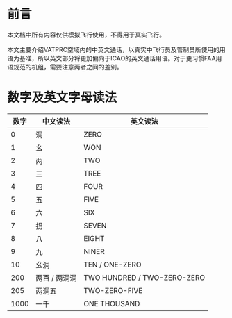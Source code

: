 # 前言

本文档中所有内容仅供模拟飞行使用，不得用于真实飞行。

本文主要介绍VATPRC空域内的中英文通话，以真实中飞行员及管制员所使用的用语为基准，所以英文部分将更加偏向于ICAO的英文通话用语。对于更习惯FAA用语规范的机组，需要注意两者之间的差别。

# 数字及英文字母读法

| 数字 | 中文读法 | 英文读法 |
| --- | --- | --- |
| 0 | 洞 | ZERO |
| 1 | 幺 | WON |
| 2 | 两 | TWO |
| 3 | 三 | TREE |
| 4 | 四 | FOUR |
| 5 | 五 | FIVE |
| 6 | 六 | SIX |
| 7 | 拐 | SEVEN |
| 8 | 八 | EIGHT |
| 9 | 九 | NINER |
| 10 | 幺洞 | TEN / ONE-ZERO |
| 200 | 两百 / 两洞洞 | TWO HUNDRED / TWO-ZERO-ZERO |
| 205 | 两洞五 | TWO-ZERO-FIVE |
| 1000 | 一千 | ONE THOUSAND |

